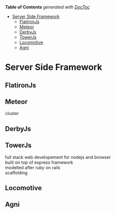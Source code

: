 **Table of Contents**  *generated with [DocToc](http://doctoc.herokuapp.com/)*

- [Server Side Framework](#server-side-framework)
	- [FlatironJs](#flatironjs)
	- [Meteor](#meteor)
	- [DerbyJs](#derbyjs)
	- [TowerJs](#towerjs)
	- [Locomotive](#locomotive)
	- [Agni](#agni)

Server Side Framework
=====================

FlatironJs
----------

Meteor
------
cluster  

DerbyJs
-------

TowerJs
-------
full stack web developement for nodejs and browser  
built on top of express framework  
modelled after ruby on rails  
scaffolding  

Locomotive
----------

Agni
----